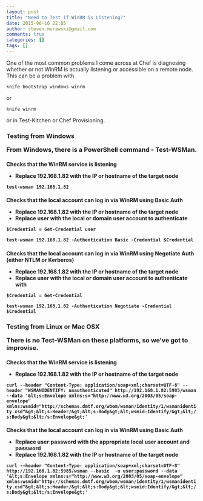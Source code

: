 ```yaml
---
layout: post
title: "Need to Test if WinRM is Listening?"
date: 2015-06-16 22:05
author: steven.murawski@gmail.com
comments: true
categories: []
tags: []
---
```



One of the most common problems I come across at Chef is diagnosing whether or not WinRM is actually listening or accessible on a remote node.  This can be a problem with 




`knife bootstrap windows winrm`




or




`knife winrm`




or in Test-Kitchen or Chef Provisioning.


<h3 id="testingfromwindows">Testing from Windows





From Windows, there is a PowerShell command - Test-WSMan.


<h4 id="checksthatthewinrmserviceislistening">Checks that the WinRM service is listening





*   Replace 192.168.1.82 with the IP or hostname of the target node



`test-wsman 192.168.1.82`


<h4 id="checksthatthelocalaccountcanloginviawinrmusingbasicauth">Checks that the local account can log in via WinRM using Basic Auth





*   Replace 192.168.1.82 with the IP or hostname of the target node
*   Replace user with the local or domain user account to authenticate



`$Credential = Get-Credential user`




`test-wsman 192.168.1.82 -Authentication Basic -Credential $Credential`


<h4 id="checksthatthelocalaccountcanloginviawinrmusingnegotiateautheitherntlmorkerberos">Checks that the local account can log in via WinRM using Negotiate Auth (either NTLM or Kerberos)





*   Replace 192.168.1.82 with the IP or hostname of the target node
*   Replace user with the local or domain user account to authenticate with



`$Credential = Get-Credential`




`test-wsman 192.168.1.82 -Authentication Negotiate -Credential $Credential`


<h3 id="testingfromlinuxormacosx">Testing from Linux or Mac OSX





There is no Test-WSMan on these platforms, so we've got to improvise.


<h4 id="checksthatthewinrmserviceislistening">Checks that the WinRM service is listening





*   Replace 192.168.1.82 with the IP or hostname of the target node



`curl --header "Content-Type: application/soap+xml;charset=UTF-8" --header "WSMANIDENTIFY: unauthenticated" http://192.168.1.82:5985/wsman --data '&lt;s:Envelope xmlns:s="http://www.w3.org/2003/05/soap-envelope" xmlns:wsmid="http://schemas.dmtf.org/wbem/wsman/identity/1/wsmanidentity.xsd"&gt;&lt;s:Header/&gt;&lt;s:Body&gt;&lt;wsmid:Identify/&gt;&lt;/s:Body&gt;&lt;/s:Envelope&gt;'`


<h4 id="checksthatthelocalaccountcanloginviawinrmusingbasicauth">Checks that the local account can log in via WinRM using Basic Auth





*   Replace user:password with the appropriate local user account and password
*   Replace 192.168.1.82 with the IP or hostname of the target node 



`curl --header "Content-Type: application/soap+xml;charset=UTF-8" http://192.168.1.82:5985/wsman --basic  -u user:password --data '&lt;s:Envelope xmlns:s="http://www.w3.org/2003/05/soap-envelope" xmlns:wsmid="http://schemas.dmtf.org/wbem/wsman/identity/1/wsmanidentity.xsd"&gt;&lt;s:Header/&gt;&lt;s:Body&gt;&lt;wsmid:Identify/&gt;&lt;/s:Body&gt;&lt;/s:Envelope&gt;'`

